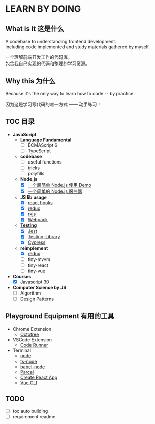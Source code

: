 # LEARN BY DOING

## What is it 这是什么

A codebase to understanding frontend development.  
Including code implemented and study materials gathered by myself.

一个理解前端开发工作的代码库。  
包含我自己实现的代码和整理的学习资源。

## Why this 为什么

Because it's the only way to learn how to code -- by practice

因为这是学习写代码的唯一方式 —— 动手练习！

## TOC 目录

- **JavaScript**
  - **Language Fundamental**
    - [ ] ECMAScript 6
    - [ ] TypeScript
  - **codebase**
    - [ ] useful functions
    - [ ] tricks
    - [ ] polyfills
  - **Node.js**
    - [x] [一个超简单 Node.js 使用 Demo](./node/simple-demo/)
    - [x] [一个简单的 Node.js 服务器](./node/http-server/)
  - **JS lib usage**
    - [x] [react hooks](./react/)
    - [x] [redux](./redux/)
    - [x] [rxjs](./rxjs/)
    - [x] [Webpack](https://github.com/seognil-study/webpack-playground)
  - [**Testing**](./testing/)
    - [x] [Jest](./testing/jest/)
    - [x] [Testing-Library](./testing/testing-library/)
    - [x] [Cypress](./testing/cypress/)
  - **reimplement**
    - [x] [redux](./redux/redux-rebuild-core/)
    - [ ] tiny-mvvm
    - [ ] tiny-react
    - [ ] tiny-vue
- **Courses**
  - [x] [Javascript 30](./JavaScript30/)
- **Computer Science by JS**
  - [ ] Algorithm
  - [ ] Design Patterns

## Playground Equipment 有用的工具

- Chrome Extension
  - [Octotree](https://chrome.google.com/webstore/detail/octotree/bkhaagjahfmjljalopjnoealnfndnagc)
- VSCode Extension
  - [Code Runner](https://marketplace.visualstudio.com/items?itemName=formulahendry.code-runner)
- Terminal
  - [node](https://nodejs.org/en/)
  - [ts-node](https://github.com/TypeStrong/ts-node)
  - [babel-node](https://github.com/babel/babel/tree/master/packages/babel-node)
  - [Parcel](https://parceljs.org/)
  - [Create React App](https://github.com/facebook/create-react-app)
  - [Vue CLI](https://cli.vuejs.org/)

## TODO

- [ ] toc auto building
- [ ] requirement readme
